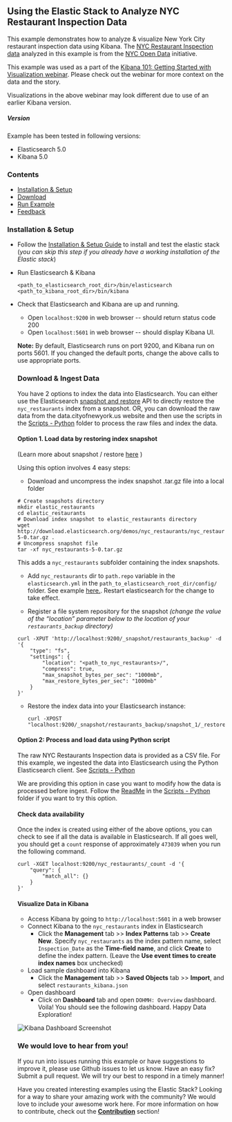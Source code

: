## Using the Elastic Stack to Analyze NYC Restaurant Inspection Data
This example demonstrates how to analyze & visualize New York City restaurant inspection data using Kibana. The [NYC Restaurant Inspection data](https://data.cityofnewyork.us/Health/DOHMH-New-York-City-Restaurant-Inspection-Results/43nn-pn8j) analyzed in this example is from the [NYC Open Data](https://data.cityofnewyork.us/) initiative.

This example was used as a part of the [Kibana 101: Getting Started with Visualization webinar](https://www.elastic.co/webinars/kibana-101-get-started-with-visualizations). Please check out the webinar for more context on the data and the story.

Visualizations in the above webinar may look different due to use of an earlier Kibana version.

##### Version
Example has been tested in following versions:
- Elasticsearch 5.0
- Kibana 5.0

### Contents
* [Installation & Setup](#installation--setup)
* [Download](#download-data--example-files)
* [Run Example](#run-example)
* [Feedback](#we-would-love-to-hear-from-you)

### Installation & Setup
* Follow the [Installation & Setup Guide](https://github.com/elastic/examples/blob/master/Installation%20and%20Setup.md) to install and test the elastic stack (*you can skip this step if you already have a working installation of the Elastic stack*)

* Run Elasticsearch & Kibana
  ```shell
  <path_to_elasticsearch_root_dir>/bin/elasticsearch
  <path_to_kibana_root_dir>/bin/kibana
  ```

* Check that Elasticsearch and Kibana are up and running.
  - Open `localhost:9200` in web browser -- should return status code 200
  - Open `localhost:5601` in web browser -- should display Kibana UI.

  **Note:** By default, Elasticsearch runs on port 9200, and Kibana run on ports 5601. If you changed the default ports, change   the above calls to use appropriate ports.

  ### Download & Ingest Data

  You have 2 options to index the data into Elasticsearch. You can either use the Elasticsearch [snapshot and restore](https://www.elastic.co/guide/en/elasticsearch/reference/current/modules-snapshots.html) API to directly restore the `nyc_restaurants` index from a snapshot. OR, you can download the raw data from the data.cityofnewyork.us website and then use the scripts in the [Scripts - Python](https://github.com/elastic/examples/tree/master/kibana_nyc_restaurants/Scripts-Python) folder to process the raw files and index the data.

  #### Option 1. Load data by restoring index snapshot
  (Learn more about snapshot / restore [here](https://www.elastic.co/guide/en/elasticsearch/reference/5.0/modules-snapshots.html) )

  Using this option involves 4 easy steps:

    * Download and uncompress the index snapshot .tar.gz file into a local folder <br>
    ```shell
    # Create snapshots directory
    mkdir elastic_restaurants
    cd elastic_restaurants
    # Download index snapshot to elastic_restaurants directory
    wget http://download.elasticsearch.org/demos/nyc_restaurants/nyc_restaurants-5-0.tar.gz .
    # Uncompress snapshot file
    tar -xf nyc_restaurants-5-0.tar.gz
    ```
    This adds a `nyc_restaurants` subfolder containing the index snapshots.

    * Add `nyc_restaurants` dir to `path.repo` variable in the `elasticsearch.yml` in the `path_to_elasticsearch_root_dir/config/` folder. See example [here.](https://www.elastic.co/guide/en/elasticsearch/reference/current/modules-snapshots.html#_shared_file_system_repository). Restart elasticsearch for the change to take effect.

    * Register a file system repository for the snapshot *(change the value of the “location” parameter below to the location of your `restaurants_backup` directory)*
    ```shell
    curl -XPUT 'http://localhost:9200/_snapshot/restaurants_backup' -d '{
        "type": "fs",
        "settings": {
            "location": "<path_to_nyc_restaurants>/",
            "compress": true,
            "max_snapshot_bytes_per_sec": "1000mb",
            "max_restore_bytes_per_sec": "1000mb"
        }
    }'
    ```

    * Restore the index data into your Elasticsearch instance:
      ```shell
      curl -XPOST "localhost:9200/_snapshot/restaurants_backup/snapshot_1/_restore"
      ```

  #### Option 2: Process and load data using Python script

  The raw NYC Restaurants Inspection data is provided as a CSV file. For this example, we ingested the data into Elasticsearch using the Python Elasticsearch client. See [Scripts - Python](https://github.com/elastic/examples/tree/master/kibana_nyc_restaurants/Scripts%20-%20Python)

  We are providing this option in case you want to modify how the data is processed before ingest. Follow the [ReadMe](https://github.com/elastic/examples/blob/master/kibana_nyc_restaurants/Scripts%20-%20Python/README.md) in the [Scripts - Python](https://github.com/elastic/examples/tree/master/kibana_nyc_restaurants/Scripts%20-%20Python) folder if you want to try this option.

  #### Check data availability
  Once the index is created using either of the above options, you can check to see if all the data is available in Elasticsearch. If all goes well, you should get a `count` response of approximately `473039` when you run the following command.

    ```shell
    curl -XGET localhost:9200/nyc_restaurants/_count -d '{
    	"query": {
    		"match_all": {}
    	}
    }'
    ```

  #### Visualize Data in Kibana
  * Access Kibana by going to `http://localhost:5601` in a web browser
  * Connect Kibana to the `nyc_restaurants` index in Elasticsearch
      * Click the **Management** tab >> **Index Patterns** tab >> **Create New**. Specify `nyc_restaurants` as the index pattern name, select `Inspection_Date` as the **Time-field name**, and click **Create** to define the index pattern. (Leave the **Use event times to create index names** box unchecked)
  * Load sample dashboard into Kibana
      * Click the **Management** tab >> **Saved Objects** tab >> **Import**, and select `restaurants_kibana.json`
  * Open dashboard
      * Click on **Dashboard** tab and open `DOHMH: Overview` dashboard. Voila! You should see the following dashboard. Happy Data Exploration!

  ![Kibana Dashboard Screenshot](https://github.com/elastic/examples/blob/master/kibana_nyc_restaurants/restaurants_kibana.jpg?raw=true)

  ### We would love to hear from you!
  If you run into issues running this example or have suggestions to improve it, please use Github issues to let us know. Have an easy fix? Submit a pull request. We will try our best to respond in a timely manner!

  Have you created interesting examples using the Elastic Stack? Looking for a way to share your amazing work with the community? We would love to include your awesome work here. For more information on how to contribute, check out the **[Contribution](https://github.com/elastic/examples#contributing)** section!

